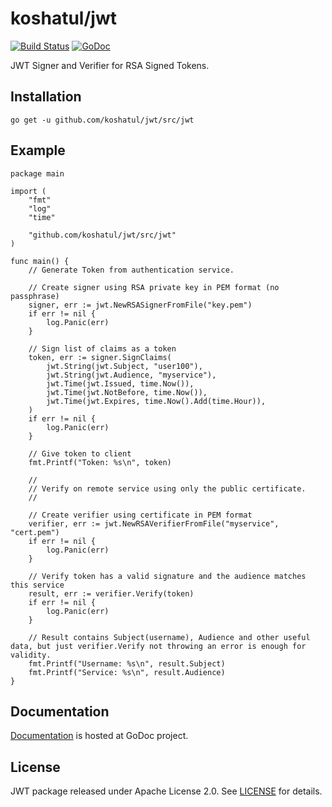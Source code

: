 # koshatul/jwt

[![Build Status](https://travis-ci.org/koshatul/jwt.svg?branch=master)](https://travis-ci.org/koshatul/jwt)
[![GoDoc](http://godoc.org/github.com/koshatul/jwt?status.svg)](http://godoc.org/github.com/koshatul/jwt)

JWT Signer and Verifier for RSA Signed Tokens.

## Installation

`go get -u github.com/koshatul/jwt/src/jwt`

## Example 

```
package main

import (
	"fmt"
	"log"
	"time"

	"github.com/koshatul/jwt/src/jwt"
)

func main() {
	// Generate Token from authentication service.

    // Create signer using RSA private key in PEM format (no passphrase)
	signer, err := jwt.NewRSASignerFromFile("key.pem")
	if err != nil {
		log.Panic(err)
	}

    // Sign list of claims as a token
	token, err := signer.SignClaims(
		jwt.String(jwt.Subject, "user100"),
		jwt.String(jwt.Audience, "myservice"),
		jwt.Time(jwt.Issued, time.Now()),
		jwt.Time(jwt.NotBefore, time.Now()),
		jwt.Time(jwt.Expires, time.Now().Add(time.Hour)),
	)
	if err != nil {
		log.Panic(err)
	}

    // Give token to client
	fmt.Printf("Token: %s\n", token)

    //
	// Verify on remote service using only the public certificate.
    //

	// Create verifier using certificate in PEM format
    verifier, err := jwt.NewRSAVerifierFromFile("myservice", "cert.pem")
	if err != nil {
		log.Panic(err)
	}

    // Verify token has a valid signature and the audience matches this service
	result, err := verifier.Verify(token)
	if err != nil {
		log.Panic(err)
	}

    // Result contains Subject(username), Audience and other useful data, but just verifier.Verify not throwing an error is enough for validity.
	fmt.Printf("Username: %s\n", result.Subject)
	fmt.Printf("Service: %s\n", result.Audience)
}
```

## Documentation

[Documentation](http://godoc.org/github.com/koshatul/jwt) is hosted at GoDoc project.

## License

JWT package released under Apache License 2.0.
See [LICENSE](https://github.com/koshatul/jwt/blob/master/LICENSE) for details.